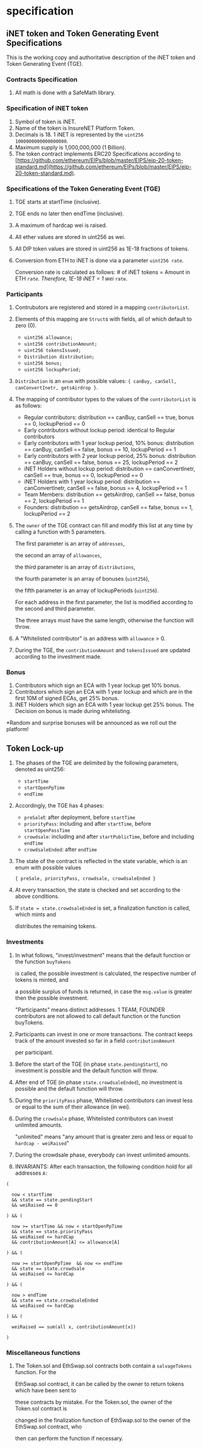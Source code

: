 # specification

## iNET token and Token Generating Event Specifications

This is the working copy and authoritative description of the iNET token and Token Generating Event \(TGE\).

### Contracts Specification

1. All math is done with a SafeMath library.

### Specification of iNET token

1. Symbol of token is iNET.
2. Name of the token is InsureNET Platform Token.
3. Decimals is 18. 1 iNET is represented by the `uint256 1000000000000000000`.
4. Maximum supply is 1,000,000,000 \(1 Billion\).
5. The token contract implements ERC20 Specifications according to [https://github.com/ethereum/EIPs/blob/master/EIPS/eip-20-token-standard.md](https://github.com/ethereum/EIPs/blob/master/EIPS/eip-20-token-standard.md).

### Specifications of the Token Generating Event \(TGE\)

1. TGE starts at startTime \(inclusive\).
2. TGE ends no later then endTime \(inclusive\).
3. A maximum of hardcap wei is raised.
4. All ether values are stored in uint256 as wei.
5. All DIP token values are stored in uint256 as 1E-18 fractions of tokens.
6. Conversion from ETH to iNET is done via a parameter `uint256 rate`. 

   Conversion rate is calculated as follows: \# of iNET tokens = Amount in ETH  _`rate`. Therefore, 1E-18 iNET = 1 wei_  `rate`.  

### Participants

1. Contrubutors are registered and stored in a mapping `contributorList`.
2. Elements of this mapping are `Struct`s with fields, all of which default to zero \(0\).
   * `uint256 allowance;`
   * `uint256 contributionAmount;`
   * `uint256 tokensIssued;`
   * `Distribution distribution;`
   * `uint256 bonus;`
   * `uint256 lockupPeriod;`
3. `Distribution` is an `enum` with possible values: `{ canBuy, canSell, canConvertInetr, getsAirdrop }`.
4. The mapping of contributor types to the values of the `contributorList` is as follows:
   * Regular contributors: distribution == canBuy, canSell == true, bonus == 0, lockupPeriod == 0
   * Early contributors without lockup period: identical to Regular contributors
   * Early contributors with 1 year lockup period, 10% bonus: distribution == canBuy, canSell == false, bonus == 10, lockupPeriod == 1
   * Early contributors with 2 year lockup period, 25% bonus: distribution == canBuy, canSell == false, bonus == 25, lockupPeriod == 2
   * iNET Holders without lockup period: distribution == canConvertInetr, canSell == true, bonus == 0, lockupPeriod == 0
   * iNET Holders with 1 year lockup period: distribution == canConvertInetr, canSell == false, bonus == 4, lockupPeriod == 1
   * Team Members: distribution == getsAirdrop, canSell == false, bonus == 2, lockupPeriod == 1
   * Founders: distribution == getsAirdrop, canSell == false, bonus == 1, lockupPeriod == 2
5. The `owner` of the TGE contract can fill and modify this list at any time by calling a function with 5 parameters. 

   The first parameter is an array of `addresses`, 

   the second an array of `allowances`, 

   the third parameter is an array of `distributions`, 

   the fourth parameter is an array of bonuses \(`uint256`\), 

   the fifth parameter is an array of lockupPeriods \(`uint256`\). 

   For each address in the first parameter,    the list is modified according to the second and third parameter. 

   The three arrays must have the same length, otherwise the function will throw.

6. A "Whitelisted contributor" is an address with `allowance` &gt; 0.
7. During the TGE, the `contributionAmount` and `tokensIssued` are updated according to the investment made.

### Bonus

1. Contributors which sign an ECA with 1 year lockup get 10% bonus.
2. Contributors which sign an ECA with 1 year lockup and which are in the first 10M of signed ECAs, get 25% bonus.
3. iNET Holders which sign an ECA with 1 year lockup get 25% bonus. The Decision on bonus is made during whitelisting.

\*Random and surprise bonuses will be announced as we roll out the platform!

## Token Lock-up

1. The phases of the TGE are delimited by the following parameters, denoted as uint256:
   * `startTime`
   * `startOpenPpTime`
   * `endTime`
2. Accordingly, the TGE has 4 phases:
   * `preSale`t: after deployment, before `startTime`
   * `priorityPass`: including and after `startTime`, before `startOpenPassTime`
   * `crowdsale`: including and after `startPublicTime`, before and including `endTime`
   * `crowdsaleEnded`: after `endTime`
3. The state of the contract is reflected in the state variable, which is an enum with possible values

   `{ preSale, priorityPass, crowdsale, crowdsaleEnded }`

4. At every transaction, the state is checked and set according to the above conditions.
5. If `state = state.crowdsaleEnded` is set, a finalization function is called, which mints and 

   distributes the remaining tokens.

### Investments

1. In what follows, "invest/investment" means that the default function or the function `buyTokens`

   is called, the possible investment is calculated, the respective number of tokens is minted, and 

   a possible surplus of funds is returned, in case the `msg.value` is greater then the possible investment. 

   "Participants" means distinct addresses. 1 TEAM, FOUNDER contributors are not allowed to call default function or the function buyTokens.

2. Participants can invest in one or more transactions. The contract keeps track of the amount invested so far in a field `contributionAmount`

   per participant.

3. Before the start of the TGE \(in phase `state.pendingStart`\), no investment is possible and the default function will throw.
4. After end of TGE \(in phase `state.crowdsaleEnded`\), no investment is possible and the default function will throw.
5. During the `priorityPass` phase, Whitelisted contributors can invest less or equal to the sum of their allowance \(in wei\).
6. During the `crowdsale` phase, Whitelisted contributors can invest unlimited amounts. 

   "unlimited" means "any amount that is greater zero and less or equal to `hardcap - weiRaised`"

7. During the crowdsale phase, everybody can invest unlimited amounts.
8. INVARIANTS: After each transaction, the following condition hold for all addresses `A:`

```text
(

  now < startTime 
  && state == state.pendingStart 
  && weiRaised == 0

) && ( 

  now >= startTime && now < startOpenPpTime  
  && state == state.priorityPass 
  && weiRaised <= hardCap 
  && contributionAmount[A] <= allowance[A]

) && (

  now >= startOpenPpTime  && now <= endTime
  && state == state.crowdsale 
  && weiRaised <= hardCap

) && (

  now > endTime
  && state == state.crowdsaleEnded 
  && weiRaised <= hardCap

) && (

  weiRaised == sum(all x, contributionAmount[x])

)
```

### Miscellaneous functions

1. The Token.sol and EthSwap.sol contracts both contain a `salvageTokens` function. For the 

   EthSwap.sol contract, it can be called by the owner to return tokens which have been sent to 

   these contracts by mistake. For the Token.sol, the owner of the Token.sol contract is 

   changed in the finalization function of EthSwap.sol to the owner of the EthSwap.sol contract, who 

   then can perform the function if necessary.


